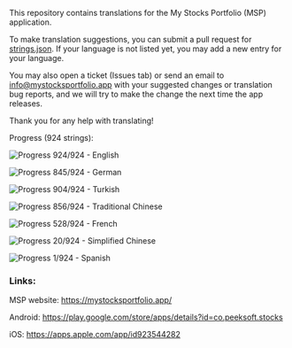 This repository contains translations for the My Stocks Portfolio (MSP) application.

To make translation suggestions, you can submit a pull request for [strings.json](https://github.com/mystocksportfolio/translations/blob/main/strings.json). If your language is not listed yet, you may add a new entry for your language.

You may also open a ticket (Issues tab) or send an email to info@mystocksportfolio.app with your suggested changes or translation bug reports, and we will try to make the change the next time the app releases.

Thank you for any help with translating!

Progress (924 strings):

![Progress](https://progress-bar.dev/100?title=en&width=120) 924/924 - English

![Progress](https://progress-bar.dev/91?title=de&width=120) 845/924 - German

![Progress](https://progress-bar.dev/98?title=tr&width=120) 904/924 - Turkish

![Progress](https://progress-bar.dev/93?title=zh-Hant-TW&width=120) 856/924 - Traditional Chinese

![Progress](https://progress-bar.dev/57?title=fr&width=120) 528/924 - French

![Progress](https://progress-bar.dev/2?title=zh&width=120) 20/924 - Simplified Chinese

![Progress](https://progress-bar.dev/0?title=es&width=120) 1/924 - Spanish

### Links:

MSP website: https://mystocksportfolio.app/

Android: https://play.google.com/store/apps/details?id=co.peeksoft.stocks

iOS: https://apps.apple.com/app/id923544282

